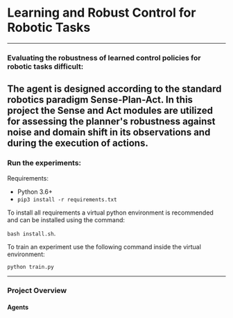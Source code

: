 # Learning and Robust Control for Robotic Tasks

---

### Evaluating the robustness of learned control policies for robotic tasks difficult:

The agent is designed according to the standard robotics paradigm Sense-Plan-Act. In this project the Sense and Act
modules are utilized for assessing the planner's robustness against noise and domain shift in its observations and
during the execution of actions.
---

### Run the experiments:

Requirements:
- Python 3.6+
- `pip3 install -r requirements.txt`

To install all requirements a virtual python environment is recommended and can be installed using the command:

```bash install.sh```.

To train an experiment use the following command inside the virtual environment:

```python train.py```

---

### Project Overview
#### Agents